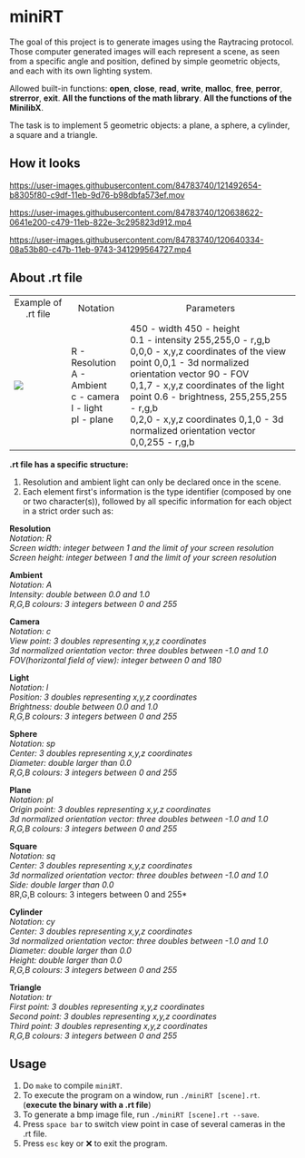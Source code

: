 # miniRT
The goal of this project is to generate images using the Raytracing protocol. Those computer generated images will each represent a scene, as seen from a specific angle and position, defined by simple geometric objects, and each with its own lighting system.

Allowed built-in functions: **open**, **close**, **read**, **write**, **malloc**, **free**, **perror**, **strerror**, **exit**. **All the functions of the math library**. **All the functions of the MinilibX**.

The task is to implement 5 geometric objects: a plane, a sphere, a cylinder, a square and a triangle.

## How it looks

https://user-images.githubusercontent.com/84783740/121492654-b8305f80-c9df-11eb-9d76-b98dbfa573ef.mov

https://user-images.githubusercontent.com/84783740/120638622-0641e200-c479-11eb-822e-3c295823d912.mp4

https://user-images.githubusercontent.com/84783740/120640334-08a53b80-c47b-11eb-9743-341299564727.mp4


## About .rt file

<table>
  <tr>
    <td align="center">Example of .rt file</td>
    <td align="center">Notation</td>
    <td align="center">Parameters</td>
  </tr>
  <tr>
    <td><img src="https://user-images.githubusercontent.com/84783740/120661441-f1714880-c490-11eb-85df-ebe3dd03dcdb.png"></td>
    <td>R - Resolution<br>A - Ambient<br>c - camera<br>l - light<br>pl - plane</td>
    <td>450 - width 450 - height<br>0.1 - intensity 255,255,0 - r,g,b<br>0,0,0 - x,y,z coordinates of the view point
        0,0,1 - 3d normalized orientation vector 90 - FOV<br>0,1,7 - x,y,z coordinates of the light point 
        0.6 - brightness, 255,255,255 - r,g,b<br>0,2,0 - x,y,z coordinates 0,1,0 - 3d normalized orientation vector 
        0,0,255 - r,g,b</td>
  </tr>
</table>

**.rt file has a specific structure:**

1) Resolution and ambient light can only be declared once in the scene.
2) Each element first's information is the type identifier (composed by one or two character(s)), followed by all specific information for each object in a strict order such as:

**Resolution** <br>
*Notation: R* <br>
*Screen width: integer between 1 and the limit of your screen resolution*<br>
*Screen height: integer between 1 and the limit of your screen resolution*<br>

**Ambient**<br>
*Notation: A*<br/>
*Intensity: double between 0.0 and 1.0*<br/>
*R,G,B colours: 3 integers between 0 and 255*<br/>

**Camera**<br>
*Notation: c*<br>
*View point: 3 doubles representing x,y,z coordinates*<br>
*3d normalized orientation vector: three doubles between -1.0 and 1.0*<br>
*FOV(horizontal field of view): integer between 0 and 180*<br>

**Light**<br>
*Notation: l*<br>
*Position: 3 doubles representing x,y,z coordinates*<br>
*Brightness: double between 0.0 and 1.0*<br>
*R,G,B colours: 3 integers between 0 and 255*<br>

**Sphere**<br>
*Notation: sp*<br>
*Center: 3 doubles representing x,y,z coordinates*<br>
*Diameter: double larger than 0.0*<br>
*R,G,B colours: 3 integers between 0 and 255*<br>

**Plane**<br>
*Notation: pl*<br>
*Origin point: 3 doubles representing x,y,z coordinates*<br>
*3d normalized orientation vector: three doubles between -1.0 and 1.0*<br>
*R,G,B colours: 3 integers between 0 and 255*<br>

**Square**<br>
*Notation: sq*<br>
*Center: 3 doubles representing x,y,z coordinates*<br>
*3d normalized orientation vector: three doubles between -1.0 and 1.0*<br>
*Side: double larger than 0.0*<br>
8R,G,B colours: 3 integers between 0 and 255*<br>

**Cylinder**<br>
*Notation: cy*<br>
*Center: 3 doubles representing x,y,z coordinates*<br>
*3d normalized orientation vector: three doubles between -1.0 and 1.0*<br>
*Diameter: double larger than 0.0*<br>
*Height: double larger than 0.0*<br>
*R,G,B colours: 3 integers between 0 and 255*<br>

**Triangle**<br>
*Notation: tr*<br>
*First point: 3 doubles representing x,y,z coordinates*<br>
*Second point: 3 doubles representing x,y,z coordinates*<br>
*Third point: 3 doubles representing x,y,z coordinates*<br>
*R,G,B colours: 3 integers between 0 and 255*<br>

## Usage
1) Do `make` to compile `miniRT`.
2) To execute the program on a window, run `./miniRT [scene].rt`. (**execute the binary with a .rt file**)
3) To generate a bmp image file, run `./miniRT [scene].rt --save`.
4) Press `space bar` to switch view point in case of several cameras in the .rt file.
5) Press `esc` key or :x: to exit the program. 

